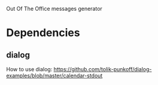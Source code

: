 Out Of The Office messages generator

# Dependencies

## dialog

How to use dialog: https://github.com/tolik-punkoff/dialog-examples/blob/master/calendar-stdout
